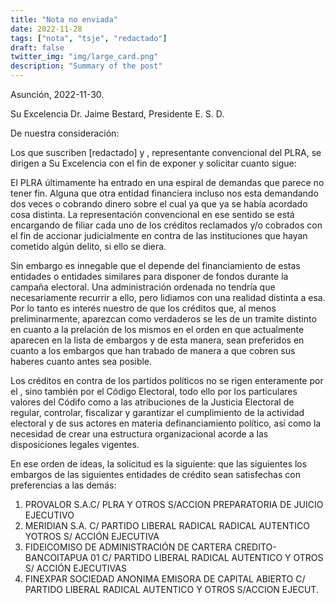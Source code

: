 ```yaml
---
title: "Nota no enviada"
date: 2022-11-28
tags: ["nota", "tsje", "redactado"]
draft: false
twitter_img: "img/large_card.png"
description: "Summary of the post"
---
```


Asunción, 2022-11-30.

Su Excelencia Dr. Jaime Bestard, Presidente E. S. D.

De nuestra consideración:

Los que suscriben [redactado] y , representante convencional del PLRA, se dirigen a Su Excelencia con el fin de exponer y solicitar cuanto sigue:

El PLRA últimamente ha entrado en una espiral de demandas que parece no tener fin. Alguna que otra entidad financiera incluso nos esta demandando dos veces o cobrando dinero sobre el cual ya que ya se había acordado cosa distinta. La representación convencional en ese sentido se está encargando de filiar cada uno de los créditos reclamados y/o cobrados con el fin de accionar judicialmente en contra de las instituciones que hayan cometido algún delito, si ello se diera.

Sin embargo es innegable que el depende del financiamiento de estas entidades o entidades similares para disponer de fondos durante la campaña electoral. Una administración ordenada no tendría que necesariamente recurrir a ello, pero lidiamos con una realidad distinta a esa. Por lo tanto es interés nuestro de que los créditos que, al menos preliminarmente, aparezcan como verdaderos se les de un tramite distinto en cuanto a la prelación de los mismos en el orden en que actualmente aparecen en la lista de embargos y de esta manera, sean preferidos en cuanto a los embargos que han trabado de manera a que cobren sus haberes cuanto antes sea posible.

Los créditos en contra de los partidos políticos no se rigen enteramente por el , sino también por el Código Electoral, todo ello por los particulares valores del Códifo como a las atribuciones de la Justicia Electoral de regular, controlar, fiscalizar y garantizar el cumplimiento de la actividad electoral y de sus actores en materia definanciamiento político, así como la necesidad de crear una estructura organizacional acorde a las disposiciones legales vigentes.

En ese orden de ideas, la solicitud es la siguiente: que las siguientes los embargos de las siguientes entidades de crédito sean satisfechas con preferencias a las demás:

1.  PROVALOR S.A.C/ PLRA Y OTROS S/ACCION PREPARATORIA DE JUICIO     EJECUTIVO 
2.  MERIDIAN S.A. C/ PARTIDO LIBERAL RADICAL RADICAL AUTENTICO     YOTROS S/ ACCIÓN EJECUTIVA 
3.  FIDEICOMISO DE ADMINISTRACIÓN DE CARTERA CREDITO- BANCOITAPUA 01     C/ PARTIDO LIBERAL RADICAL AUTENTICO Y OTROS S/ ACCIÓN     EJECUTIVAS 
4.  FINEXPAR SOCIEDAD ANONIMA EMISORA DE CAPITAL ABIERTO C/ PARTIDO     LIBERAL RADICAL AUTENTICO Y OTROS S/ACCION EJECUT.

